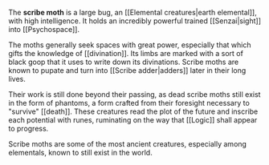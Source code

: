The **scribe moth** is a large bug, an [[Elemental creatures|earth elemental]], with high intelligence. It holds an incredibly powerful trained [[Senzai|sight]] into [[Psychospace]]. 

The moths generally seek spaces with great power, especially that which gifts the knowledge of [[divination]]. Its limbs are marked with a sort of black goop that it uses to write down its divinations. Scribe moths are known to pupate and turn into [[Scribe adder|adders]] later in their long lives.

Their work is still done beyond their passing, as dead scribe moths still exist in the form of phantoms, a form crafted from their foresight necessary to "survive" [[death]]. These creatures read the plot of the future and inscribe each potential with runes, ruminating on the way that [[Logic]] shall appear to progress. 

Scribe moths are some of the most ancient creatures, especially among elementals, known to still exist in the world. 